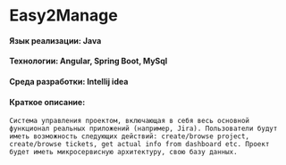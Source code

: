 # Easy2Manage

#### Язык реализации: Java  
#### Технологии: Angular, Spring Boot, MySql 
#### Среда разработки: Intellij idea

#### Краткое описание: 
    Система управления проектом, включающая в себя весь основной функционал реальных приложений (например, Jira). Пользователи будут иметь возможность следующих действий: create/browse project, create/browse tickets, get actual info from dashboard etc. Проект будет иметь микросервисную архитектуру, свою базу данных.
